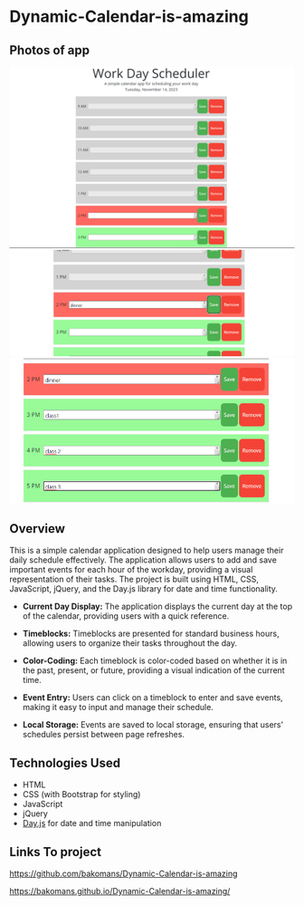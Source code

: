 # Dynamic-Calendar-is-amazing

## Photos of app 
![general view](image.png)
![functionality add and remove](image-1.png)
![Alt text](image-2.png)
## Overview

This is a simple calendar application designed to help users manage their daily schedule effectively. The application allows users to add and save important events for each hour of the workday, providing a visual representation of their tasks. The project is built using HTML, CSS, JavaScript, jQuery, and the Day.js library for date and time functionality.

- **Current Day Display:** The application displays the current day at the top of the calendar, providing users with a quick reference.

- **Timeblocks:** Timeblocks are presented for standard business hours, allowing users to organize their tasks throughout the day.

- **Color-Coding:** Each timeblock is color-coded based on whether it is in the past, present, or future, providing a visual indication of the current time.

- **Event Entry:** Users can click on a timeblock to enter and save events, making it easy to input and manage their schedule.

- **Local Storage:** Events are saved to local storage, ensuring that users' schedules persist between page refreshes.

## Technologies Used

- HTML
- CSS (with Bootstrap for styling)
- JavaScript
- jQuery
- [Day.js](https://day.js.org/) for date and time manipulation

## Links To project

https://github.com/bakomans/Dynamic-Calendar-is-amazing

https://bakomans.github.io/Dynamic-Calendar-is-amazing/